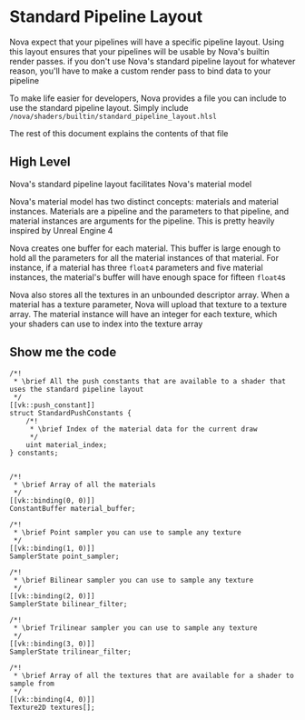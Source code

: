 # Standard Pipeline Layout

Nova expect that your pipelines will have a specific pipeline layout. Using this layout ensures that your pipelines will be usable by Nova's builtin render passes. if you don't use Nova's standard pipeline layout for whatever reason, you'll have to make a custom render pass to bind data to your pipeline

To make life easier for developers, Nova provides a file you can include to use the standard pipeline layout. Simply include `/nova/shaders/builtin/standard_pipeline_layout.hlsl`

The rest of this document explains the contents of that file

## High Level

Nova's standard pipeline layout facilitates Nova's material model

Nova's material model has two distinct concepts: materials and material instances. Materials are a pipeline and the parameters to that pipeline, and material instances are arguments for the pipeline. This is pretty heavily inspired by Unreal Engine 4

Nova creates one buffer for each material. This buffer is large enough to hold all the parameters for all the material instances of that material. For instance, if a material has three `float4` parameters and five material instances, the material's buffer will have enough space for fifteen `float4`s

Nova also stores all the textures in an unbounded descriptor array. When a material has a texture parameter, Nova will upload that texture to a texture array. The material instance will have an integer for each texture, which your shaders can use to index into the texture array

## Show me the code

```hlsl
/*!
 * \brief All the push constants that are available to a shader that uses the standard pipeline layout
 */
[[vk::push_constant]]
struct StandardPushConstants {
    /*!
     * \brief Index of the material data for the current draw
     */
    uint material_index;
} constants;


/*!
 * \brief Array of all the materials 
 */
[[vk::binding(0, 0)]]
ConstantBuffer material_buffer;

/*!
 * \brief Point sampler you can use to sample any texture
 */
[[vk::binding(1, 0)]]
SamplerState point_sampler;

/*!
 * \brief Bilinear sampler you can use to sample any texture
 */
[[vk::binding(2, 0)]]
SamplerState bilinear_filter;

/*!
 * \brief Trilinear sampler you can use to sample any texture
 */
[[vk::binding(3, 0)]]
SamplerState trilinear_filter;

/*!
 * \brief Array of all the textures that are available for a shader to sample from
 */
[[vk::binding(4, 0)]]
Texture2D textures[];
```

